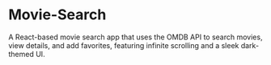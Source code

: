 # Movie-Search
A React-based movie search app that uses the OMDB API to search movies, view details, and add favorites, featuring infinite scrolling and a sleek dark-themed UI.

